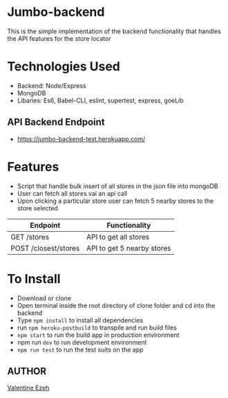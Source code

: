 # Jumbo-backend

This is the simple implementation of the backend functionality that handles the API features for the store locator

# Technologies Used
- Backend: Node/Express
- MongoDB
- Libaries: Es6, Babel-CLI, eslint, supertest, express, goeLib

## API Backend Endpoint
- https://jumbo-backend-test.herokuapp.com/

# Features
- Script that handle bulk insert of all stores in the json file into mongoDB
- User can fetch all stores vai an api call
- Upon clicking a particular store user can fetch 5 nearby stores to the store selected

| Endpoint                                             | Functionality                      |
| ---------------------------------------------------- | ---------------------------------- |
| GET /stores                                          | API to get all stores              |
| POST /closest/stores                                 | API to get 5 nearby stores         |

# To Install
- Download or clone
- Open terminal inside the root directory of clone folder and cd into the backend
- Type `npm install` to install all dependencies
- run `npm heroku-postbuild` to transpile and run build files
- `npm start` to run the build app in production environment
- npm run `dev` to run development environment
- `npm run test` to run the test suits on the app

## AUTHOR
[Valentine Ezeh](https://github.com/valentineezeh/closest_stores_finder)